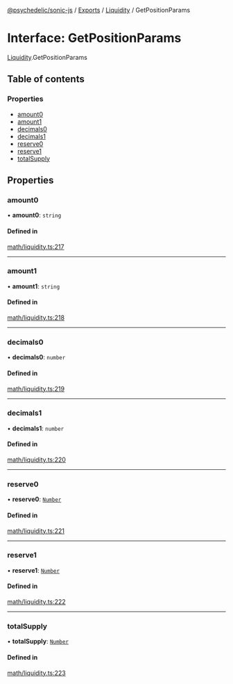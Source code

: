 [@psychedelic/sonic-js](../README.md) / [Exports](../modules.md) / [Liquidity](../modules/Liquidity.md) / GetPositionParams

# Interface: GetPositionParams

[Liquidity](../modules/Liquidity.md).GetPositionParams

## Table of contents

### Properties

- [amount0](Liquidity.GetPositionParams.md#amount0)
- [amount1](Liquidity.GetPositionParams.md#amount1)
- [decimals0](Liquidity.GetPositionParams.md#decimals0)
- [decimals1](Liquidity.GetPositionParams.md#decimals1)
- [reserve0](Liquidity.GetPositionParams.md#reserve0)
- [reserve1](Liquidity.GetPositionParams.md#reserve1)
- [totalSupply](Liquidity.GetPositionParams.md#totalsupply)

## Properties

### amount0

• **amount0**: `string`

#### Defined in

[math/liquidity.ts:217](https://github.com/Psychedelic/sonic-js/blob/33e2dd1/src/math/liquidity.ts#L217)

___

### amount1

• **amount1**: `string`

#### Defined in

[math/liquidity.ts:218](https://github.com/Psychedelic/sonic-js/blob/33e2dd1/src/math/liquidity.ts#L218)

___

### decimals0

• **decimals0**: `number`

#### Defined in

[math/liquidity.ts:219](https://github.com/Psychedelic/sonic-js/blob/33e2dd1/src/math/liquidity.ts#L219)

___

### decimals1

• **decimals1**: `number`

#### Defined in

[math/liquidity.ts:220](https://github.com/Psychedelic/sonic-js/blob/33e2dd1/src/math/liquidity.ts#L220)

___

### reserve0

• **reserve0**: [`Number`](../modules/Types.md#number)

#### Defined in

[math/liquidity.ts:221](https://github.com/Psychedelic/sonic-js/blob/33e2dd1/src/math/liquidity.ts#L221)

___

### reserve1

• **reserve1**: [`Number`](../modules/Types.md#number)

#### Defined in

[math/liquidity.ts:222](https://github.com/Psychedelic/sonic-js/blob/33e2dd1/src/math/liquidity.ts#L222)

___

### totalSupply

• **totalSupply**: [`Number`](../modules/Types.md#number)

#### Defined in

[math/liquidity.ts:223](https://github.com/Psychedelic/sonic-js/blob/33e2dd1/src/math/liquidity.ts#L223)
